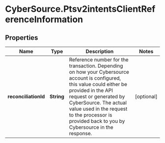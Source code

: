 # CyberSource.Ptsv2intentsClientReferenceInformation

## Properties
Name | Type | Description | Notes
------------ | ------------- | ------------- | -------------
**reconciliationId** | **String** | Reference number for the transaction. Depending on how your Cybersource account is configured, this value could either be provided in the API request or generated by CyberSource. The actual value used in the request to the processor is provided back to you by Cybersource in the response.  | [optional] 


